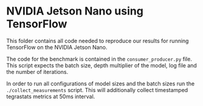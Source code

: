 # NVIDIA Jetson Nano using TensorFlow

This folder contains all code needed to reproduce our results for running TensorFlow on the NVIDIA Jetson Nano.

The code for the benchmark is contained in the ```consumer_producer.py``` file. This script expects the batch size, depth multiplier of the model, log file and the number of iterations.

In order to run all configurations of model sizes and the batch sizes run the ```./collect_measurements``` script. This will additionally collect timestamped tegrastats metrics at 50ms interval.